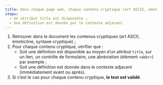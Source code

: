 ```yaml
---
title: Dans chaque page web, chaque contenu cryptique (art ASCII, émoticône, syntaxe cryptique) vérifie-t-il une de ces conditions ?
steps:
  - Un attribut title est disponible ;
  - Une définition est donnée par le contexte adjacent.
---
```


1. Retrouver dans le document les contenus cryptiques (art ASCII, émoticône, syntaxe cryptique) ;
2. Pour chaque contenu cryptique, vérifier que :
   - Soit une définition est disponible au moyen d’un attribut `title`, sur un lien, un contrôle de formulaire, une abréviation (élément `<abbr>`) par exemple ;
   - Soit une définition est donnée dans le contexte adjacent (immédiatement avant ou après).
3. Si c’est le cas pour chaque contenu cryptique, **le test est validé**.
